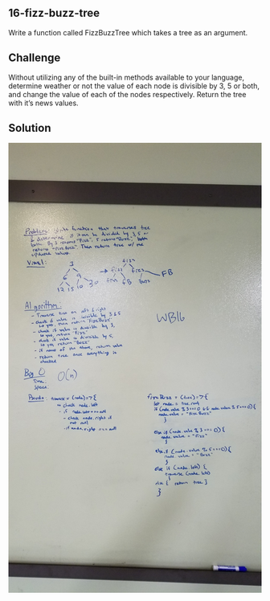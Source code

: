 ## 16-fizz-buzz-tree
Write a function called FizzBuzzTree which takes a tree as an argument.

## Challenge
Without utilizing any of the built-in methods available to your language, determine weather or not the value of each node is divisible by 3, 5 or both, and change the value of each of the nodes respectively. Return the tree with it’s news values.

 

## Solution
![whiteboard](./../../assets/fizz-buzz-tree.jpg)